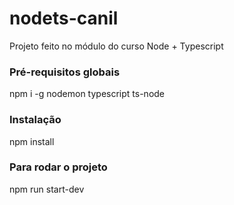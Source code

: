 # nodets-canil

Projeto feito no módulo do curso Node + Typescript

### Pré-requisitos globais

npm i -g nodemon typescript ts-node

### Instalação

npm install

### Para rodar o projeto

npm run start-dev
